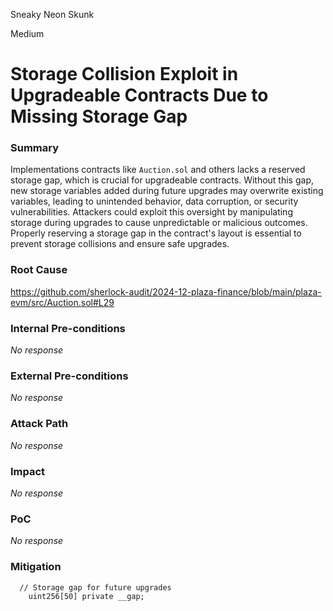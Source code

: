 Sneaky Neon Skunk

Medium

# Storage Collision Exploit in Upgradeable Contracts Due to Missing Storage Gap

### Summary

Implementations  contracts like `Auction.sol` and others lacks a reserved storage gap, which is crucial for upgradeable contracts. Without this gap, new storage variables added during future upgrades may overwrite existing variables, leading to unintended behavior, data corruption, or security vulnerabilities. Attackers could exploit this oversight by manipulating storage during upgrades to cause unpredictable or malicious outcomes. Properly reserving a storage gap in the contract's layout is essential to prevent storage collisions and ensure safe upgrades.

### Root Cause

https://github.com/sherlock-audit/2024-12-plaza-finance/blob/main/plaza-evm/src/Auction.sol#L29

### Internal Pre-conditions

_No response_

### External Pre-conditions

_No response_

### Attack Path

_No response_

### Impact

_No response_

### PoC

_No response_

### Mitigation

```solidity
  // Storage gap for future upgrades
    uint256[50] private __gap;
```